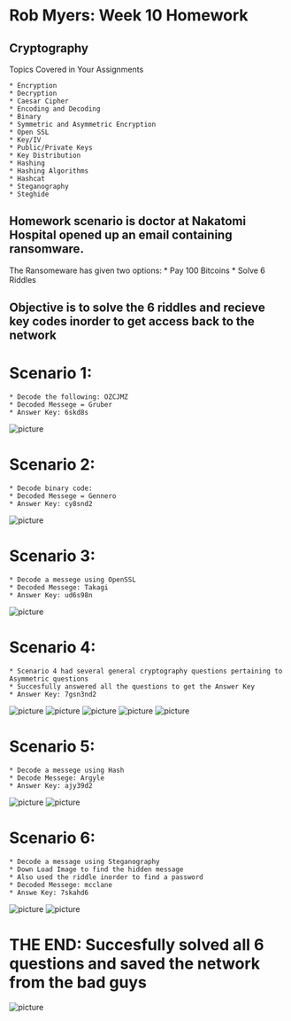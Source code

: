# Rob Myers: Week 10 Homework
## Cryptography

Topics Covered in Your Assignments

    * Encryption
    * Decryption
    * Caesar Cipher
    * Encoding and Decoding
    * Binary
    * Symmetric and Asymmetric Encryption
    * Open SSL
    * Key/IV
    * Public/Private Keys
    * Key Distribution
    * Hashing
    * Hashing Algorithms
    * Hashcat
    * Steganography
    * Steghide

## Homework scenario is doctor at Nakatomi Hospital opened up an email containing ransomware.
The Ransomeware has given two options:
    * Pay 100 Bitcoins
    * Solve 6 Riddles

## Objective is to solve the 6 riddles and recieve key codes inorder to get access back to the network

# Scenario 1: 

    * Decode the following: OZCJMZ
    * Decoded Messege = Gruber
    * Answer Key: 6skd8s


 ![picture](IMAGE/Riddle1.PNG)

 # Scenario 2:

    * Decode binary code: 
    * Decoded Messege = Gennero
    * Answer Key: cy8snd2

 ![picture](IMAGE/Riddle2.PNG)

 # Scenario 3:

    * Decode a messege using OpenSSL
    * Decoded Messege: Takagi
    * Answer Key: ud6s98n

![picture](IMAGE/Riddle3.PNG)

# Scenario 4:

    * Scenario 4 had several general cryptography questions pertaining to Asymmetric questions
    * Succesfully answered all the questions to get the Answer Key
    * Answer Key: 7gsn3nd2

![picture](IMAGE/Riddle4.PNG)
![picture](IMAGE/Riddle4_partA.PNG)
![picture](IMAGE/Riddle4_partB.PNG)
![picture](IMAGE/Riddle4_partC.PNG)
![picture](IMAGE/Riddle4_Finished.PNG)

# Scenario 5:

    * Decode a messege using Hash
    * Decode Messege: Argyle
    * Answer Key: ajy39d2

![picture](IMAGE/Riddle5.PNG) 
![picture](IMAGE/Riddle5_A.PNG)

# Scenario 6:

    * Decode a message using Steganography
    * Down Load Image to find the hidden message
    * Also used the riddle inorder to find a password
    * Decoded Messege: mcclane
    * Answe Key: 7skahd6

![picture](IMAGE/Riddle6_A.PNG) 
![picture](IMAGE/Riddle6_B.PNG)

# THE END: Succesfully solved all 6 questions and saved the network from the bad guys

![picture](IMAGE/THeEND.PNG)






